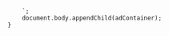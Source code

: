 <!DOCTYPE html>
<html lang="en">
<head>
    <meta charset="UTF-8">
    <meta name="viewport" content="width=device-width, initial-scale=1.0">
    <title>Ad Popup Example</title>
    <style>
        /* 팝업 스타일 */
        #popup {
            display: none;
            position: fixed;
            top: 50%;
            left: 50%;
            transform: translate(-50%, -50%);
            width: 30vw;
            height: 30vh;
            background-color: #fff;
            border: 1px solid #ccc;
            box-shadow: 0 2px 10px rgba(0, 0, 0, 0.1);
            z-index: 1000;
            text-align: center;
            padding: 20px;
            cursor: pointer;
        }
        #overlay {
            display: none;
            position: fixed;
            top: 0;
            left: 0;
            width: 100%;
            height: 100%;
            background: rgba(0, 0, 0, 0.5);
            z-index: 999;
        }
    </style>
</head>
<body>

<div id="overlay" onclick="closePopup()"></div>

<div id="popup" onclick="showAd()">
    <p>팝업을 클릭하여 광고를 표시하세요.</p>
</div>

<script>
    window.onload = function() {
        showPopup();
    };

    function showPopup() {
        document.getElementById('popup').style.display = 'block';
        document.getElementById('overlay').style.display = 'block';
    }

    function closePopup() {
        document.getElementById('popup').style.display = 'none';
        document.getElementById('overlay').style.display = 'none';
    }

    function showAd() {
        // 팝업을 닫고 광고 표시
        closePopup();
        // 광고 삽입 코드
        let adContainer = document.createElement('div');
        adContainer.innerHTML = `
            <ins class="adsbygoogle"
                 style="display:block"
                 data-ad-client="ca-pub-9374368296307755"
                 data-ad-slot="9952845435"
                 data-ad-format="auto"
                 data-full-width-responsive="true"></ins>
            <script>
                 (adsbygoogle = window.adsbygoogle || []).push({});
            </script>
        `;
        document.body.appendChild(adContainer);
    }
</script>

<!-- 광고 스크립트 -->
<script async src="https://pagead2.googlesyndication.com/pagead/js/adsbygoogle.js?client=ca-pub-9374368296307755"
     crossorigin="anonymous"></script>

</body>
</html>
